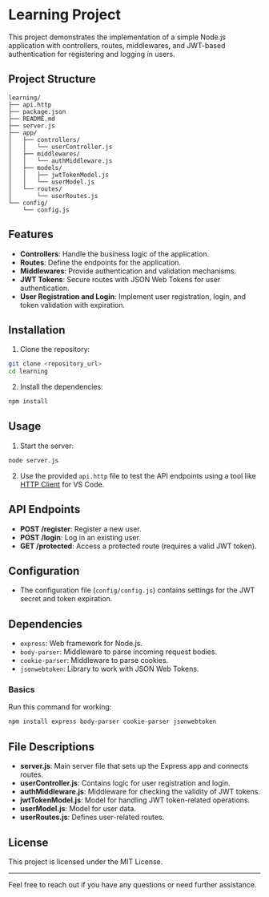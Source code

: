 
# Learning Project

This project demonstrates the implementation of a simple Node.js application with controllers, routes, middlewares, and JWT-based authentication for registering and logging in users.

## Project Structure

```
learning/
├── api.http
├── package.json
├── README.md
├── server.js
├── app/
│   ├── controllers/
│   │   └── userController.js
│   ├── middlewares/
│   │   └── authMiddleware.js
│   ├── models/
│   │   ├── jwtTokenModel.js
│   │   └── userModel.js
│   └── routes/
│       └── userRoutes.js
└── config/
    └── config.js
```

## Features

- **Controllers**: Handle the business logic of the application.
- **Routes**: Define the endpoints for the application.
- **Middlewares**: Provide authentication and validation mechanisms.
- **JWT Tokens**: Secure routes with JSON Web Tokens for user authentication.
- **User Registration and Login**: Implement user registration, login, and token validation with expiration.

## Installation

1. Clone the repository:

```bash
git clone <repository_url>
cd learning
```

2. Install the dependencies:

```bash
npm install
```

## Usage

1. Start the server:

```bash
node server.js
```

2. Use the provided `api.http` file to test the API endpoints using a tool like [HTTP Client](https://marketplace.visualstudio.com/items?itemName=humao.rest-client) for VS Code.

## API Endpoints

- **POST /register**: Register a new user.
- **POST /login**: Log in an existing user.
- **GET /protected**: Access a protected route (requires a valid JWT token).

## Configuration

- The configuration file (`config/config.js`) contains settings for the JWT secret and token expiration.

## Dependencies

- `express`: Web framework for Node.js.
- `body-parser`: Middleware to parse incoming request bodies.
- `cookie-parser`: Middleware to parse cookies.
- `jsonwebtoken`: Library to work with JSON Web Tokens.

### Basics

Run this command for working:

```bash
npm install express body-parser cookie-parser jsonwebtoken
```

## File Descriptions

- **server.js**: Main server file that sets up the Express app and connects routes.
- **userController.js**: Contains logic for user registration and login.
- **authMiddleware.js**: Middleware for checking the validity of JWT tokens.
- **jwtTokenModel.js**: Model for handling JWT token-related operations.
- **userModel.js**: Model for user data.
- **userRoutes.js**: Defines user-related routes.

## License

This project is licensed under the MIT License.

---

Feel free to reach out if you have any questions or need further assistance.
